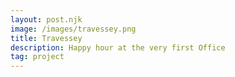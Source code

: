 ```yaml
---
layout: post.njk
image: /images/travessey.png
title: Travessey
description: Happy hour at the very first Office
tag: project
---
```


